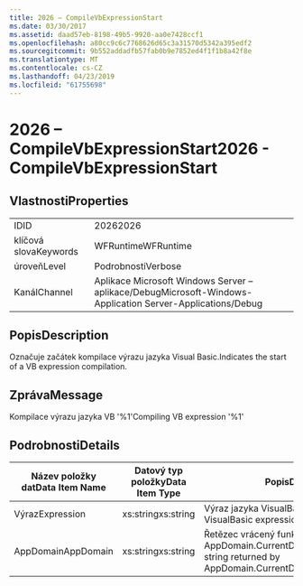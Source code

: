 ```yaml
---
title: 2026 – CompileVbExpressionStart
ms.date: 03/30/2017
ms.assetid: daad57eb-8198-49b5-9920-aa0e7428ccf1
ms.openlocfilehash: a80cc9c6c7768626d65c3a31570d5342a395edf2
ms.sourcegitcommit: 9b552addadfb57fab0b9e7852ed4f1f1b8a42f8e
ms.translationtype: MT
ms.contentlocale: cs-CZ
ms.lasthandoff: 04/23/2019
ms.locfileid: "61755698"
---
```

# <a name="2026---compilevbexpressionstart"></a><span data-ttu-id="dcda9-102">2026 – CompileVbExpressionStart</span><span class="sxs-lookup"><span data-stu-id="dcda9-102">2026 - CompileVbExpressionStart</span></span>
## <a name="properties"></a><span data-ttu-id="dcda9-103">Vlastnosti</span><span class="sxs-lookup"><span data-stu-id="dcda9-103">Properties</span></span>  
  
|||  
|-|-|  
|<span data-ttu-id="dcda9-104">ID</span><span class="sxs-lookup"><span data-stu-id="dcda9-104">ID</span></span>|<span data-ttu-id="dcda9-105">2026</span><span class="sxs-lookup"><span data-stu-id="dcda9-105">2026</span></span>|  
|<span data-ttu-id="dcda9-106">klíčová slova</span><span class="sxs-lookup"><span data-stu-id="dcda9-106">Keywords</span></span>|<span data-ttu-id="dcda9-107">WFRuntime</span><span class="sxs-lookup"><span data-stu-id="dcda9-107">WFRuntime</span></span>|  
|<span data-ttu-id="dcda9-108">úroveň</span><span class="sxs-lookup"><span data-stu-id="dcda9-108">Level</span></span>|<span data-ttu-id="dcda9-109">Podrobnosti</span><span class="sxs-lookup"><span data-stu-id="dcda9-109">Verbose</span></span>|  
|<span data-ttu-id="dcda9-110">Kanál</span><span class="sxs-lookup"><span data-stu-id="dcda9-110">Channel</span></span>|<span data-ttu-id="dcda9-111">Aplikace Microsoft Windows Server – aplikace/Debug</span><span class="sxs-lookup"><span data-stu-id="dcda9-111">Microsoft-Windows-Application Server-Applications/Debug</span></span>|  
  
## <a name="description"></a><span data-ttu-id="dcda9-112">Popis</span><span class="sxs-lookup"><span data-stu-id="dcda9-112">Description</span></span>  
 <span data-ttu-id="dcda9-113">Označuje začátek kompilace výrazu jazyka Visual Basic.</span><span class="sxs-lookup"><span data-stu-id="dcda9-113">Indicates the start of a VB expression compilation.</span></span>  
  
## <a name="message"></a><span data-ttu-id="dcda9-114">Zpráva</span><span class="sxs-lookup"><span data-stu-id="dcda9-114">Message</span></span>  
 <span data-ttu-id="dcda9-115">Kompilace výrazu jazyka VB '%1'</span><span class="sxs-lookup"><span data-stu-id="dcda9-115">Compiling VB expression '%1'</span></span>  
  
## <a name="details"></a><span data-ttu-id="dcda9-116">Podrobnosti</span><span class="sxs-lookup"><span data-stu-id="dcda9-116">Details</span></span>  
  
|<span data-ttu-id="dcda9-117">Název položky dat</span><span class="sxs-lookup"><span data-stu-id="dcda9-117">Data Item Name</span></span>|<span data-ttu-id="dcda9-118">Datový typ položky</span><span class="sxs-lookup"><span data-stu-id="dcda9-118">Data Item Type</span></span>|<span data-ttu-id="dcda9-119">Popis</span><span class="sxs-lookup"><span data-stu-id="dcda9-119">Description</span></span>|  
|--------------------|--------------------|-----------------|  
|<span data-ttu-id="dcda9-120">Výraz</span><span class="sxs-lookup"><span data-stu-id="dcda9-120">Expression</span></span>|<span data-ttu-id="dcda9-121">xs:string</span><span class="sxs-lookup"><span data-stu-id="dcda9-121">xs:string</span></span>|<span data-ttu-id="dcda9-122">Výraz jazyka VisualBasic ke kompilaci.</span><span class="sxs-lookup"><span data-stu-id="dcda9-122">The VisualBasic expression to compile.</span></span>|  
|<span data-ttu-id="dcda9-123">AppDomain</span><span class="sxs-lookup"><span data-stu-id="dcda9-123">AppDomain</span></span>|<span data-ttu-id="dcda9-124">xs:string</span><span class="sxs-lookup"><span data-stu-id="dcda9-124">xs:string</span></span>|<span data-ttu-id="dcda9-125">Řetězec vrácený funkcí AppDomain.CurrentDomain.FriendlyName.</span><span class="sxs-lookup"><span data-stu-id="dcda9-125">The string returned by AppDomain.CurrentDomain.FriendlyName.</span></span>|
